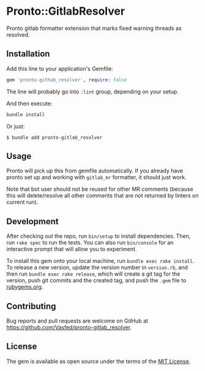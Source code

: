 # Pronto::GitlabResolver

Pronto gitlab formatter extension that marks fixed warning threads as resolved.

## Installation

Add this line to your application's Gemfile:

```ruby
gem 'pronto-github_resolver', require: false
```
The line will probably go into `:lint` group, depending on your setup.

And then execute:
```sh
bundle install
```

Or just:

    $ bundle add pronto-gitlab_resolver


## Usage

Pronto will pick up this from gemfile automatically.
If you already have pronto set up and working with `gitlab_mr` formatter, it should just work.

Note that bot user should not be reused for other MR comments (because this will delete/resolve all other comments that are not returned by linters on current run).

## Development

After checking out the repo, run `bin/setup` to install dependencies. Then, run `rake spec` to run the tests. You can also run `bin/console` for an interactive prompt that will allow you to experiment.

To install this gem onto your local machine, run `bundle exec rake install`. To release a new version, update the version number in `version.rb`, and then run `bundle exec rake release`, which will create a git tag for the version, push git commits and the created tag, and push the `.gem` file to [rubygems.org](https://rubygems.org).

## Contributing

Bug reports and pull requests are welcome on GitHub at https://github.com/Vasfed/pronto-gitlab_resolver.

## License

The gem is available as open source under the terms of the [MIT License](https://opensource.org/licenses/MIT).
